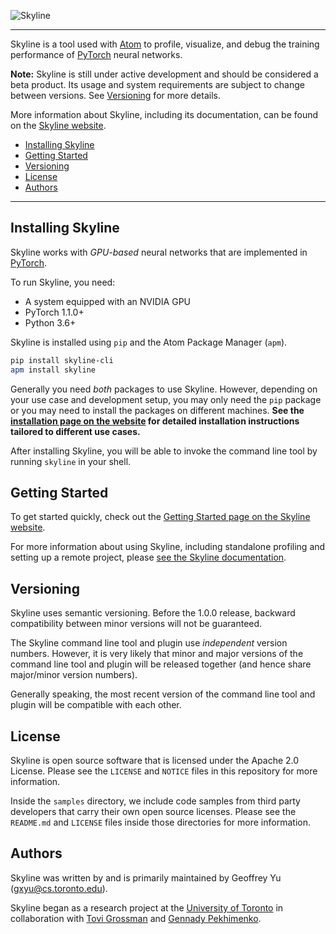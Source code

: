 ![Skyline](https://raw.githubusercontent.com/skylineprof/skyline/master/assets/skyline-wordmark.png)

-------------------------------------------------------------------------------

Skyline is a tool used with [Atom](https://atom.io) to profile, visualize, and
debug the training performance of [PyTorch](https://pytorch.org) neural
networks.

**Note:** Skyline is still under active development and should be considered a
beta product. Its usage and system requirements are subject to change
between versions. See [Versioning](#versioning) for more details.

More information about Skyline, including its documentation, can be found on
the [Skyline website](https://skylineprof.github.io).

- [Installing Skyline](#installing-skyline)
- [Getting Started](#getting-started)
- [Versioning](#versioning)
- [License](#license)
- [Authors](#authors)

-------------------------------------------------------------------------------

<h2 id="installing-skyline">Installing Skyline</h2>

Skyline works with *GPU-based* neural networks that are implemented in
[PyTorch](https://pytorch.org).

To run Skyline, you need:

- A system equipped with an NVIDIA GPU
- PyTorch 1.1.0+
- Python 3.6+

Skyline is installed using `pip` and the Atom Package Manager (`apm`).

```bash
pip install skyline-cli
apm install skyline
```

Generally you need *both* packages to use Skyline. However, depending on your
use case and development setup, you may only need the `pip` package or you may
need to install the packages on different machines. **See the [installation
page on the website](https://skylineprof.github.io/docs/install) for detailed
installation instructions tailored to different use cases.**

After installing Skyline, you will be able to invoke the command line tool by
running `skyline` in your shell.


<h2 id="getting-started">Getting Started</h2>

To get started quickly, check out the [Getting Started page on the Skyline
website](https://skylineprof.github.io/docs/getting-started).

For more information about using Skyline, including standalone profiling and
setting up a remote project, please [see the Skyline
documentation](https://skylineprof.github.io/docs/).


<h2 id="versioning">Versioning</h2>

Skyline uses semantic versioning. Before the 1.0.0 release, backward
compatibility between minor versions will not be guaranteed.

The Skyline command line tool and plugin use *independent* version numbers.
However, it is very likely that minor and major versions of the command line
tool and plugin will be released together (and hence share major/minor version
numbers).

Generally speaking, the most recent version of the command line tool and plugin
will be compatible with each other.


<h2 id="license">License</h2>

Skyline is open source software that is licensed under the Apache 2.0 License.
Please see the `LICENSE` and `NOTICE` files in this repository for more
information.

Inside the `samples` directory, we include code samples from third party
developers that carry their own open source licenses. Please see the
`README.md` and `LICENSE` files inside those directories for more information.


<h2 id="authors">Authors</h2>

Skyline was written by and is primarily maintained by Geoffrey Yu
(gxyu@cs.toronto.edu).

Skyline began as a research project at the [University of
Toronto](https://web.cs.toronto.edu) in collaboration with [Tovi
Grossman](https://www.tovigrossman.com) and [Gennady
Pekhimenko](https://www.cs.toronto.edu/~pekhimenko/).
